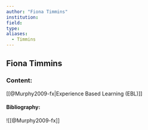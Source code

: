 ```yaml
---
author: "Fiona Timmins"
institution:
field:
type:
aliases:
  - Timmins
---
```


## Fiona Timmins

### Content:
[[@Murphy2009-fx|Experience Based Learning (EBL)]]

#### Bibliography:

![[@Murphy2009-fx]]